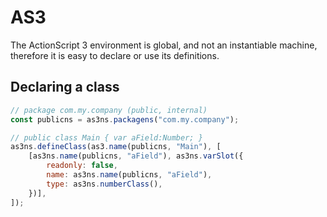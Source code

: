 # AS3

The ActionScript 3 environment is global, and not an instantiable machine, therefore it is easy to declare or use its definitions.

## Declaring a class

```js
// package com.my.company (public, internal)
const publicns = as3ns.packagens("com.my.company");

// public class Main { var aField:Number; }
as3ns.defineClass(as3.name(publicns, "Main"), [
    [as3ns.name(publicns, "aField"), as3ns.varSlot({
        readonly: false,
        name: as3ns.name(publicns, "aField"),
        type: as3ns.numberClass(),
    })],
]);
```